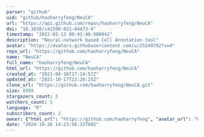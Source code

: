 ```yaml
---
parser: "github"
uid: "github/haoharryfeng/NeuCA"
url: "https://api.github.com/repos/haoharryfeng/NeuCA"
doi: "10.1038/s41598-021-04473-4"
timestamp: "2022-02-13 00:41:40.908942"
description: "Neural-network based Cell Annotation tool"
avatar: "https://avatars.githubusercontent.com/u/25249792?v=4"
repo_url: "https://github.com/haoharryfeng/NeuCA"
name: "NeuCA"
full_name: "haoharryfeng/NeuCA"
html_url: "https://github.com/haoharryfeng/NeuCA"
created_at: "2021-04-16T17:14:57Z"
updated_at: "2021-10-17T22:26:25Z"
clone_url: "https://github.com/haoharryfeng/NeuCA.git"
size: 8999
stargazers_count: 5
watchers_count: 5
language: "R"
subscribers_count: 2
owner: {"html_url": "https://github.com/haoharryfeng", "avatar_url": "https://avatars.githubusercontent.com/u/25249792?v=4", "login": "haoharryfeng", "type": "User"}
date: "2024-10-26 14:23:56.327892"
---
```

